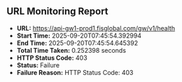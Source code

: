 ## URL Monitoring Report

- **URL:** https://api-gw1-prod1.fisglobal.com/gw/v1/health
- **Start Time:** 2025-09-20T07:45:54.392994
- **End Time:** 2025-09-20T07:45:54.645392
- **Total Time Taken:** 0.252398 seconds
- **HTTP Status Code:** 403
- **Status:** Failure
- **Failure Reason:** HTTP Status Code: 403
